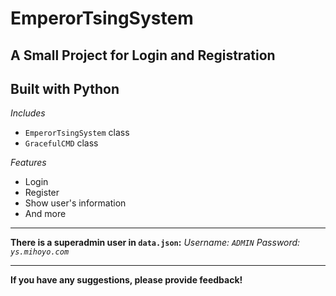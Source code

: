 # EmperorTsingSystem
## A Small Project for Login and Registration
## Built with Python

*Includes*
* `EmperorTsingSystem` class
* `GracefulCMD` class

*Features*
* Login
* Register
* Show user's information
* And more

---
**There is a superadmin user in `data.json`:**
*Username: `ADMIN`*
*Password: `ys.mihoyo.com`*

---
**If you have any suggestions, please provide feedback!**
